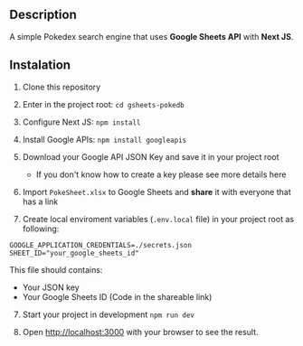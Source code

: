 ## Description

A simple Pokedex search engine that uses **Google Sheets API** with **Next JS**.

## Instalation

1. Clone this repository

2. Enter in the project root: `cd gsheets-pokedb`

3. Configure Next JS: `npm install` 

4. Install Google APIs: `npm install googleapis`

5. Download your Google API JSON Key and save it in your project root
    - If you don't know how to create a key please see more details here

5. Import `PokeSheet.xlsx` to Google Sheets and **share** it with everyone that has a link

6. Create local enviroment variables (`.env.local` file) in your project root as following:

```
GOOGLE_APPLICATION_CREDENTIALS=./secrets.json
SHEET_ID="your_google_sheets_id"
```

This file should contains:
- Your JSON key
- Your Google Sheets ID (Code in the shareable link)

7. Start your project in development `npm run dev`

8. Open [http://localhost:3000](http://localhost:3000) with your browser to see the result.